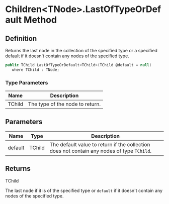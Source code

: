 # Children&lt;TNode&gt;.LastOfTypeOrDefault Method
## Definition

Returns the last node in the collection of the specified type or a specified default if it doesn&#39;t contain any nodes of the specified type.

```c#
public TChild LastOfTypeOrDefault<TChild>(TChild @default = null)
   where TChild : TNode;
```

### Type Parameters

| Name | Description |
| ---- | ----------- |
| TChild | The type of the node to return. |

## Parameters

| Name | Type | Description |
| ---- | ---- | ----------- |
| default | TChild | The default value to return if the collection does not contain any nodes of type `TChild`. |

## Returns

TChild

The last node if it is of the specified type or `default` if it doesn&#39;t contain any nodes of the specified type.
